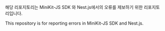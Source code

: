 해당 리포지토리는 MiniKit-JS SDK 와 Nest.js에서의 오류를 제보하기 위한 리포지토리입니다.

This repository is for reporting errors in MiniKit-JS SDK and Nest.js.
